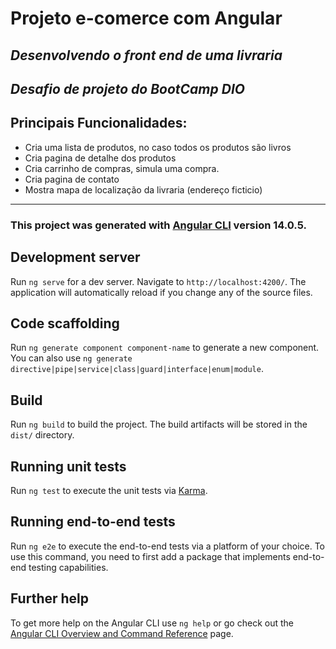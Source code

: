 # __Projeto e-comerce com Angular__
## _Desenvolvendo o front end de uma livraria_
## _Desafio de projeto do BootCamp DIO_

## __Principais Funcionalidades:__
- Cria uma lista de produtos, no caso todos os produtos são livros
- Cria pagina de detalhe dos produtos
- Cria carrinho de compras, simula uma compra.
- Cria pagina de contato
- Mostra mapa de localização da livraria (endereço ficticio)
________________________________________________________________________________________________________________________

### This project was generated with [Angular CLI](https://github.com/angular/angular-cli) version 14.0.5.

## Development server

Run `ng serve` for a dev server. Navigate to `http://localhost:4200/`. The application will automatically reload if you change any of the source files.

## Code scaffolding

Run `ng generate component component-name` to generate a new component. You can also use `ng generate directive|pipe|service|class|guard|interface|enum|module`.

## Build

Run `ng build` to build the project. The build artifacts will be stored in the `dist/` directory.

## Running unit tests

Run `ng test` to execute the unit tests via [Karma](https://karma-runner.github.io).

## Running end-to-end tests

Run `ng e2e` to execute the end-to-end tests via a platform of your choice. To use this command, you need to first add a package that implements end-to-end testing capabilities.

## Further help

To get more help on the Angular CLI use `ng help` or go check out the [Angular CLI Overview and Command Reference](https://angular.io/cli) page.



